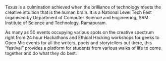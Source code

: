 Texus is a culmination achieved when the brilliance of technology meets the creative intuition that is the human brain.
It is a National Level Tech Fest organised by Department of Computer Science and Engineering, SRM Institute of Science and Technology, Ramapuram.

As many as 50 events occupying various spots on the creative spectrum right from 24 hour Hackathons and Ethical Hacking workshops for geeks to Open Mic events for all the writers, poets and storytellers out there, this “festival” provides a platform for students from various walks of life to come together and do what they do best.
